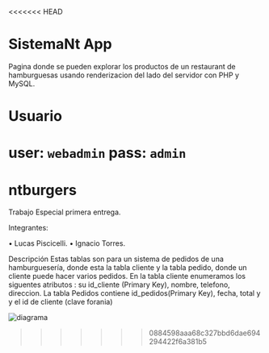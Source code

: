 <<<<<<< HEAD
# SistemaNt App

Pagina donde se pueden explorar los productos de un restaurant de hamburguesas usando renderizacion del lado del servidor con PHP y MySQL.

# Usuario

user: `webadmin`
pass: `admin`
=======
# ntburgers

Trabajo Especial primera entrega.

Integrantes:

•	Lucas Piscicelli.
•	Ignacio Torres.

Descripción
Estas tablas son para un sistema de pedidos de una hamburguesería, donde esta la tabla cliente y la tabla pedido, donde un cliente puede hacer varios pedidos. En la tabla cliente enumeramos los siguentes atributos : su id_cliente (Primary Key), nombre, telefono, direccion. La tabla Pedidos contiene id_pedidos(Primary Key), fecha, total y y el id de cliente (clave forania)

![diagrama](https://github.com/user-attachments/assets/50db9dc0-3007-4e3b-a89d-24f79d419605)
>>>>>>> 0884598aaa68c327bbd6dae694294422f6a381b5
